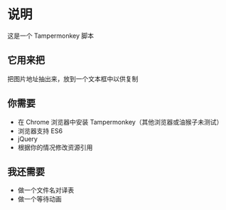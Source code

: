 # 说明
这是一个 Tampermonkey 脚本

## 它用来把
把图片地址抽出来，放到一个文本框中以供复制

## 你需要
- 在 Chrome 浏览器中安装 Tampermonkey（其他浏览器或油猴子未测试）
- 浏览器支持 ES6
- jQuery
- 根据你的情况修改资源引用

## 我还需要
- 做一个文件名对译表
- 做一个等待动画
